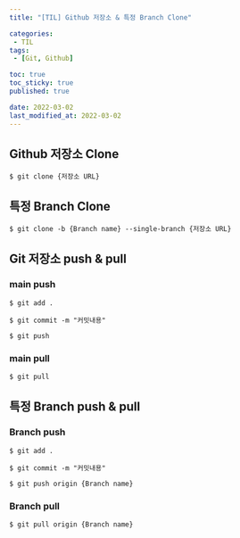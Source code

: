 ```yaml
---
title: "[TIL] Github 저장소 & 특정 Branch Clone"

categories:
 - TIL
tags:
 - [Git, Github]

toc: true
toc_sticky: true
published: true

date: 2022-03-02
last_modified_at: 2022-03-02 
---
```


## Github 저장소 Clone

```po
$ git clone {저장소 URL}
```



## 특정 Branch Clone

```po
$ git clone -b {Branch name} --single-branch {저장소 URL}
```



## Git 저장소 push & pull

### main push

```po
$ git add .
```

```po
$ git commit -m "커밋내용"
```

```po
$ git push
```

### main pull

```po
$ git pull
```



## 특정 Branch push & pull

### Branch push

```po
$ git add .
```

```po
$ git commit -m "커밋내용"
```

```
$ git push origin {Branch name}
```

### Branch pull

```po
$ git pull origin {Branch name}
```


